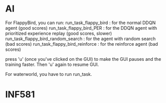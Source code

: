 # AI

For FlappyBird, you can run:
run_task_flappy_bird : for the normal DDQN agent (good scores)
run_task_flappy_bird_PER : for the DDQN agent with prioritized experience replay (good scores, slower)
run_task_flappy_bird_random_search : for the agent with random search (bad scores)
run_task_flappy_bird_reinforce : for the reinforce agent (bad scores)

press 'u' (once you've clicked on the GUI) to make the GUI pauses and the training faster. Then 'u' again to resume GUI.

For waterworld, you have to run run_task.
# INF581
